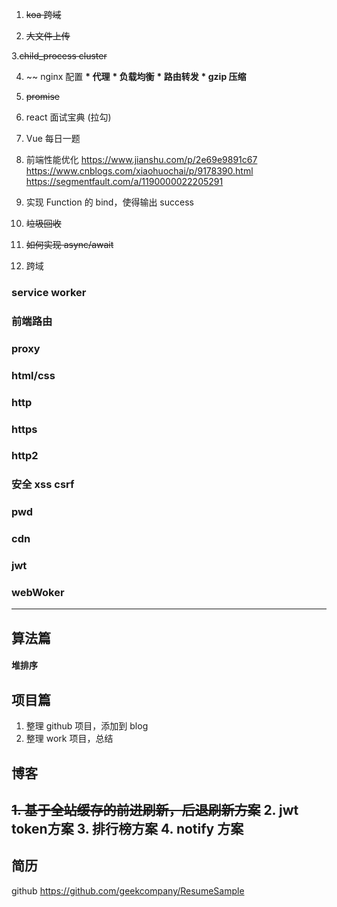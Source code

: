1. ~~koa 跨域~~

2. ~~大文件上传~~

3.~~child_process cluster~~

4. ~~ nginx 配置
   **\* 代理**
   **\* 负载均衡**
   **\* 路由转发**
   **\* gzip 压缩**

5. ~~promise~~

6. react 面试宝典 (拉勾)

7. Vue 每日一题

8. 前端性能优化
   https://www.jianshu.com/p/2e69e9891c67
   https://www.cnblogs.com/xiaohuochai/p/9178390.html
   https://segmentfault.com/a/1190000022205291

9. 实现 Function 的 bind，使得输出 success

10. ~~垃圾回收~~

11. ~~如何实现 async/await~~

12. 跨域

### service worker

### 前端路由

### proxy

### html/css

### http

### https

### http2

### 安全 xss csrf

### pwd

### cdn

### jwt

### webWoker

---

## 算法篇

#### 堆排序

## 项目篇

1. 整理 github 项目，添加到 blog
2. 整理 work 项目，总结

## 博客
~~1. 基于全站缓存的前进刷新，后退刷新方案~~
2. jwt token方案
3. 排行榜方案
4. notify 方案
---

## 简历

github
https://github.com/geekcompany/ResumeSample
